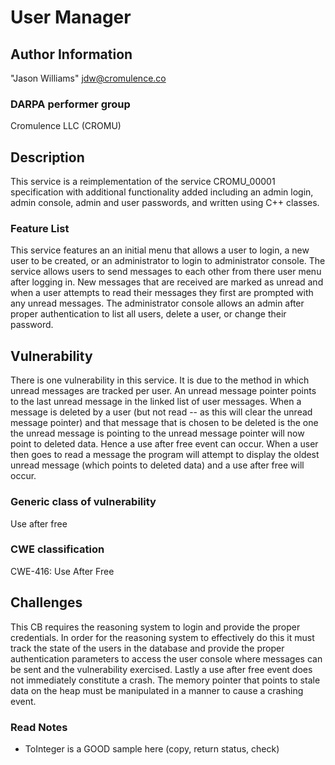 # User Manager

## Author Information

"Jason Williams" <jdw@cromulence.co>

### DARPA performer group
Cromulence LLC (CROMU)

## Description

This service is a reimplementation of the service CROMU_00001 specification with additional functionality added including an admin login, admin console, admin and user passwords, and written using C++ classes.

### Feature List

This service features an an initial menu that allows a user to login, a new user to be created, or an administrator to login to administrator console. The service allows users to send messages to each other from there user menu after logging in. New messages that are received are marked as unread and when a user attempts to read their messages they first are prompted with any unread messages. The administrator console allows an admin after proper authentication to list all users, delete a user, or change their password.

## Vulnerability

There is one vulnerability in this service. It is due to the method in which unread messages are tracked per user. An unread message pointer points to the last unread message in the linked list of user messages. When a message is deleted by a user (but not read -- as this will clear the unread message pointer) and that message that is chosen to be deleted is the one the unread message is pointing to the unread message pointer will now point to deleted data. Hence a use after free event can occur. When a user then goes to read a message the program will attempt to display the oldest unread message (which points to deleted data) and a use after free will occur.

### Generic class of vulnerability

Use after free

### CWE classification

CWE-416: Use After Free

## Challenges

This CB requires the reasoning system to login and provide the proper credentials. In order for the reasoning system to effectively do this it must track the state of the users in the database and provide the proper authentication parameters to access the user console where messages can be sent and the vulnerability exercised. Lastly a use after free event does not immediately constitute a crash. The memory pointer that points to stale data on the heap must be manipulated in a manner to cause a crashing event.


### Read Notes

* ToInteger is a GOOD sample here (copy, return status, check)
